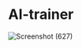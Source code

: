 # AI-trainer
![Screenshot (627)](https://user-images.githubusercontent.com/85817414/147053551-e83228d3-9a7f-4f33-bd09-de7a10fd18c3.png)
